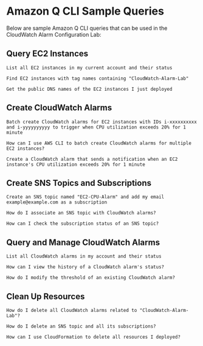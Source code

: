 # Amazon Q CLI Sample Queries

Below are sample Amazon Q CLI queries that can be used in the CloudWatch Alarm Configuration Lab:

## Query EC2 Instances

```
List all EC2 instances in my current account and their status
```

```
Find EC2 instances with tag names containing "CloudWatch-Alarm-Lab"
```

```
Get the public DNS names of the EC2 instances I just deployed
```

## Create CloudWatch Alarms

```
Batch create CloudWatch alarms for EC2 instances with IDs i-xxxxxxxxxx and i-yyyyyyyyyy to trigger when CPU utilization exceeds 20% for 1 minute
```

```
How can I use AWS CLI to batch create CloudWatch alarms for multiple EC2 instances?
```

```
Create a CloudWatch alarm that sends a notification when an EC2 instance's CPU utilization exceeds 20% for 1 minute
```

## Create SNS Topics and Subscriptions

```
Create an SNS topic named "EC2-CPU-Alarm" and add my email example@example.com as a subscription
```

```
How do I associate an SNS topic with CloudWatch alarms?
```

```
How can I check the subscription status of an SNS topic?
```

## Query and Manage CloudWatch Alarms

```
List all CloudWatch alarms in my account and their status
```

```
How can I view the history of a CloudWatch alarm's status?
```

```
How do I modify the threshold of an existing CloudWatch alarm?
```

## Clean Up Resources

```
How do I delete all CloudWatch alarms related to "CloudWatch-Alarm-Lab"?
```

```
How do I delete an SNS topic and all its subscriptions?
```

```
How can I use CloudFormation to delete all resources I deployed?
```
